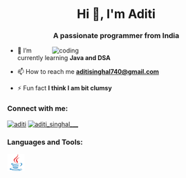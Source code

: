 <h1 align="center">Hi 👋, I'm Aditi</h1>
<h3 align="center">A passionate programmer from India</h3>
<img align="right"alt="coding"width="400"src="https://user-images.githubusercontent.com/74038190/250967618-de30015f-dc5f-4ecf-a49b-ccd2b89776e4.gif">

- 🌱 I’m currently learning **Java and DSA**

- 📫 How to reach me **aditisinghal740@gmail.com**

- ⚡ Fun fact **I think I am bit clumsy**

<h3 align="left">Connect with me:</h3>
<p align="left">
<a href="https://linkedin.com/in/aditi" target="blank"><img align="center" src="https://raw.githubusercontent.com/rahuldkjain/github-profile-readme-generator/master/src/images/icons/Social/linked-in-alt.svg" alt="aditi" height="30" width="40" /></a>
<a href="https://instagram.com/aditi_singhal___" target="blank"><img align="center" src="https://raw.githubusercontent.com/rahuldkjain/github-profile-readme-generator/master/src/images/icons/Social/instagram.svg" alt="aditi_singhal___" height="30" width="40" /></a>
</p>

<h3 align="left">Languages and Tools:</h3>
<p align="left"> <a href="https://www.java.com" target="_blank" rel="noreferrer"> <img src="https://raw.githubusercontent.com/devicons/devicon/master/icons/java/java-original.svg" alt="java" width="40" height="40"/> </a> </p>
